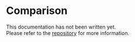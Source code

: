 # Comparison

This documentation has not been written yet.<br>
Please refer to the [repository](https://github.com/rofrischmann/react-woodworm) for more information.